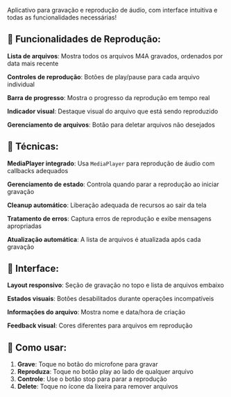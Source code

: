 Aplicativo para gravação e reprodução de áudio, com interface intuitiva e todas as funcionalidades necessárias!

## 🎵  Funcionalidades de Reprodução:

**Lista de arquivos**: Mostra todos os arquivos M4A gravados, ordenados por data mais recente

**Controles de reprodução**: Botões de play/pause para cada arquivo individual

**Barra de progresso**: Mostra o progresso da reprodução em tempo real

**Indicador visual**: Destaque visual do arquivo que está sendo reproduzido

**Gerenciamento de arquivos**: Botão para deletar arquivos não desejados

## 🔧  Técnicas:

**MediaPlayer integrado**: Usa `MediaPlayer` para reprodução de áudio com callbacks adequados

**Gerenciamento de estado**: Controla quando parar a reprodução ao iniciar gravação

**Cleanup automático**: Liberação adequada de recursos ao sair da tela

**Tratamento de erros**: Captura erros de reprodução e exibe mensagens apropriadas

**Atualização automática**: A lista de arquivos é atualizada após cada gravação

## 🎨 Interface:

**Layout responsivo**: Seção de gravação no topo e lista de arquivos embaixo

**Estados visuais**: Botões desabilitados durante operações incompatíveis

**Informações do arquivo**: Mostra nome e data/hora de criação

**Feedback visual**: Cores diferentes para arquivos em reprodução

## 🚀 Como usar:

1.  **Grave**: Toque no botão do microfone para gravar
2.  **Reproduza**: Toque no botão play ao lado de qualquer arquivo
3.  **Controle**: Use o botão stop para parar a reprodução
4.  **Delete**: Toque no ícone da lixeira para remover arquivos
